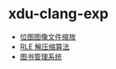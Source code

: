 # xdu-clang-exp

- [位图图像文件缩放](exp_bitmap_scaling/README.md)
- [RLE 解压缩算法](exp_rle/README.md)
- [图书管理系统](exp_library/README.md)

